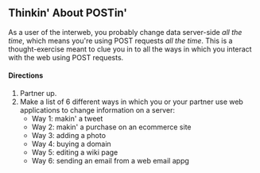 ## Thinkin' About POSTin'

As a user of the interweb, you probably change data server-side *all the time*, which means you're using POST requests *all the time*. This is a thought-exercise meant to clue you in to all the ways in which you interact with the web using POST requests.

#### Directions

1. Partner up.
1. Make a list of 6 different ways in which you or your partner use web applications to change information on a server:
   - Way 1: makin' a tweet
   - Way 2: makin' a purchase on an ecommerce site
   - Way 3: adding a photo
   - Way 4: buying a domain
   - Way 5: editing a wiki page 
   - Way 6: sending an email from a web email appg
